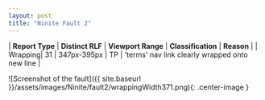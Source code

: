 ```yaml
---
layout: post
title: "Ninite Fault 2"
---
```

| **Report Type** | **Distinct RLF** | **Viewport Range** | **Classification** | **Reason** |
| Wrapping| 31 | 347px-395px | TP | 'terms' nav link clearly wrapped onto new line | 

![Screenshot of the fault]({{ site.baseurl }}/assets/images/Ninite/fault2/wrappingWidth371.png){: .center-image }